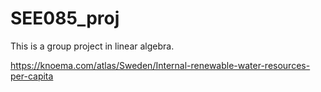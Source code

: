 # SEE085_proj
This is a group project in linear algebra.

https://knoema.com/atlas/Sweden/Internal-renewable-water-resources-per-capita

